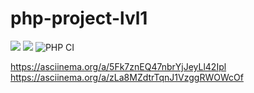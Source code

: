 # php-project-lvl1
<a href="https://codeclimate.com/github/ElenaIzotova8/php-project-lvl1/maintainability"><img src="https://api.codeclimate.com/v1/badges/b4d07e3a2f919ba5b11a/maintainability" /></a>
<a href="https://codeclimate.com/github/ElenaIzotova8/php-project-lvl1/test_coverage"><img src="https://api.codeclimate.com/v1/badges/b4d07e3a2f919ba5b11a/test_coverage" /></a>
![PHP CI](https://github.com/ElenaIzotova8/php-project-lvl1/workflows/PHP%20CI/badge.svg)

https://asciinema.org/a/5Fk7znEQ47nbrYjJeyLl42Ipl
https://asciinema.org/a/zLa8MZdtrTqnJ1VzggRWOWcOf

